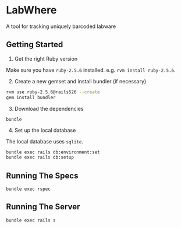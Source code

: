 # LabWhere
A tool for tracking uniquely barcoded labware

## Getting Started

1. Get the right Ruby version

Make sure you have `ruby-2.5.6` installed. e.g. `rvm install ruby-2.5.6`.

2. Create a new gemset and install bundler (if necessary)

```bash
rvm use ruby-2.5.6@rails526 --create
gem install bundler
```

3. Download the dependencies

`bundle`

4. Set up the local database

The local database uses `sqlite`.

```bash
bundle exec rails db:environment:set
bundle exec rails db:setup
```

## Running The Specs

`bundle exec rspec`

## Running The Server

`bundle exec rails s`
